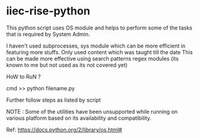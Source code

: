 # iiec-rise-python

This python script uses OS module and helps to perform some of the tasks that is required by System Admin.

I haven't used subprocesses, sys module which can be more efficient in featuring more stuffs.
Only used content which was taught till the date
This can be made more effective using search patterns regex modules (its known to me but not used as its not covered yet)

HoW to RuN ?

cmd >> python filename.py

Further follow steps as listed by script

NOTE : Some of the utilities have been unsupported while running on various platform based on its availability and compatibility.

Ref: https://docs.python.org/2/library/os.html#
